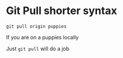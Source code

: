 # Git Pull shorter syntax

`git pull origin puppies`

If you are on a puppies locally

Just `git pull` will do a job